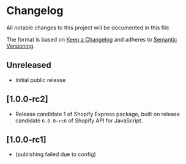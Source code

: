 # Changelog

All notable changes to this project will be documented in this file.

The format is based on [Keep a Changelog](http://keepachangelog.com/en/1.0.0/)
and adheres to [Semantic Versioning](http://semver.org/spec/v2.0.0.html).

## Unreleased

- Initial public release

## [1.0.0-rc2]

- Release candidate 1 of Shopify Express package, built on release candidate `6.0.0-rc6` of Shopify API for JavaScript.

## [1.0.0-rc1]

- (publishing failed due to config)
